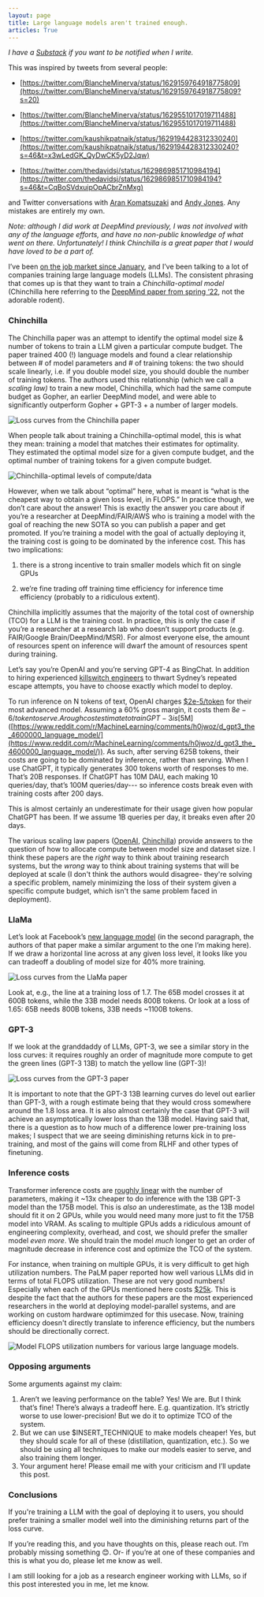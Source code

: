 ```yaml
---
layout: page
title: Large language models aren't trained enough.
articles: True
---
```

_I have a [Substack](https://finbarrtimbers.substack.com/) if you want to be notified when I write._

This was inspired by tweets from several people:

- [https://twitter.com/BlancheMinerva/status/1629159764918775809](https://twitter.com/BlancheMinerva/status/1629159764918775809?s=20)

- [https://twitter.com/BlancheMinerva/status/1629551017019711488](https://twitter.com/BlancheMinerva/status/1629551017019711488)

- [https://twitter.com/kaushikpatnaik/status/1629194428312330240](https://twitter.com/kaushikpatnaik/status/1629194428312330240?s=46&t=x3wLedGK_QyDwCK5yD2Jqw)

- [https://twitter.com/thedavidsj/status/1629869851710984194](https://twitter.com/thedavidsj/status/1629869851710984194?s=46&t=CqBoSVdxuipOpACbrZnMxg)

and Twitter conversations with [Aran Komatsuzaki](https://twitter.com/arankomatsuzaki/) and [Andy Jones](https://twitter.com/andy_l_jones). Any mistakes are entirely my own.

_Note: although I did work at DeepMind previously, I was not involved with any of the language efforts, and have no non-public knowledge of what went on there. Unfortunately! I think Chinchilla is a great paper that I would have loved to be a part of._

I’ve been [on the job market since January]([https://www.cbc.ca/news/canada/edmonton/alphabet-closing-edmonton-deepmind-office-1.6724645](https://www.cbc.ca/news/canada/edmonton/alphabet-closing-edmonton-deepmind-office-1.6724645)), and I’ve been talking to a lot of companies training large language models (LLMs). The consistent phrasing that comes up is that they want to train a *Chinchilla-optimal model*  (Chinchilla here referring to the [DeepMind paper from spring ‘22]([https://arxiv.org/abs/2203.15556](https://arxiv.org/abs/2203.15556)), not the adorable rodent).

### Chinchilla

The Chinchilla paper was an attempt to identify the optimal model size & number of tokens to train a LLM given a particular compute budget. The paper trained 400 (!) language models and found a clear relationship between # of model parameters and # of training tokens: the two should scale linearly, i.e. if you double model size, you should double the number of training tokens. The authors used this relationship (which we call a *scaling law)* to train a new model, Chinchilla, which had the same compute budget as Gopher, an earlier DeepMind model, and were able to significantly outperform Gopher + GPT-3 + a number of larger models.

![Loss curves from the Chinchilla paper](/static/images/chinchilla-convergence.png)

When people talk about training a Chinchilla-optimal model, this is what they mean: training a model that matches their estimates for optimality. They estimated the optimal model size for a given compute budget, and the optimal number of training tokens for a given compute budget.

![Chinchilla-optimal levels of compute/data](/static/images/chinchilla-optimal.png)


However, when we talk about “optimal” here, what is meant is “what is the cheapest way to obtain a given loss level, in FLOPS.” In practice though, we don’t care about the answer! This is exactly the answer you care about if you’re a researcher at DeepMind/FAIR/AWS who is training a model with the goal of reaching the new SOTA so you can publish a paper and get promoted. If you’re training a model with the goal of actually deploying it, the training cost is going to be dominated by the inference cost. This has two implications:

1) there is a strong incentive to train smaller models which fit on single GPUs

2) we’re fine trading off training time efficiency for inference time efficiency (probably to a ridiculous extent). 

Chinchilla implicitly assumes that the majority of the total cost of ownership (TCO) for a LLM is the training cost. In practice, this is only the case if you’re a researcher at a research lab who doesn’t support products (e.g. FAIR/Google Brain/DeepMind/MSR). For almost everyone else, the amount of resources spent on inference will dwarf the amount of resources spent during training.

Let’s say you’re OpenAI and you’re serving GPT-4 as BingChat. In addition to hiring experienced [killswitch engineers](https://twitter.com/chrisjbakke/status/1628877552940097536) to thwart Sydney’s repeated escape attempts, you have to choose exactly which model to deploy. 

To run inference on N tokens of text, OpenAI charges [$2e-5/token](https://openai.com/api/pricing/) for their most advanced model. Assuming a 60% gross margin, it costs them $8e-6/token to serve. A rough cost estimate to train GPT-3 is [$5M]([https://www.reddit.com/r/MachineLearning/comments/h0jwoz/d_gpt3_the_4600000_language_model/](https://www.reddit.com/r/MachineLearning/comments/h0jwoz/d_gpt3_the_4600000_language_model/)). As such, after serving 625B tokens, their costs are going to be dominated by inference, rather than serving. When I use ChatGPT, it typically generates 300 tokens worth of responses to me. That’s 20B responses. If ChatGPT has 10M DAU, each making 10 queries/day, that’s 100M queries/day--- so inference costs break even with training costs after 200 days.

This is almost certainly an underestimate for their usage given how popular ChatGPT has been. If we assume 1B queries per day, it breaks even after 20 days. 

The various scaling law papers ([OpenAI](https://arxiv.org/abs/2001.08361), [Chinchilla](https://arxiv.org/abs/2203.15556)) provide answers to the question of how to allocate compute between model size and dataset size. I think these papers are the _right_ way to think about training research systems, but the _wrong_ way to think about training systems that will be deployed at scale (I don't think the authors would disagree- they're solving a specific problem, namely minimizing the loss of their system given a specific compute budget, which isn't the same problem faced in deployment).

### LlaMa

Let’s look at Facebook’s [new language model](https://ai.facebook.com/blog/large-language-model-llama-meta-ai/) (in the second paragraph, the authors of that paper make a similar argument to the one I’m making here). If we draw a horizontal line across at any given loss level, it looks like you can tradeoff a doubling of model size for 40% more training.

![Loss curves from the LlaMa paper](/static/images/llama-training-curves.png)


Look at, e.g., the line at a training loss of 1.7. The 65B model crosses it at 600B tokens, while the 33B model needs 800B tokens. Or look at a loss of 1.65: 65B needs 800B tokens, 33B needs ~1100B tokens. 

### GPT-3

If we look at the granddaddy of LLMs, GPT-3, we see a similar story in the loss curves: it requires roughly an order of magnitude more compute to get the green lines (GPT-3 13B) to match the yellow line (GPT-3)!

![Loss curves from the GPT-3 paper](/static/images/gpt-3-loss-curves.png)


It is important to note that the GPT-3 13B learning curves do level out earlier than GPT-3, with a rough estimate being that they would cross somewhere around the 1.8 loss area. It is also almost certainly the case that GPT-3 will achieve an asymptotically lower loss than the 13B model. Having said that, there is a question as to how much of a difference lower pre-training loss makes; I suspect that we are seeing diminishing returns kick in to pre-training, and most of the gains will come from RLHF and other types of finetuning.

### Inference costs

Transformer inference costs are [roughly linear](https://kipp.ly/blog/transformer-inference-arithmetic/) with the number of parameters, making it ~13x cheaper to do inference with the 13B GPT-3 model than the 175B model. This is _also_ an underestimate, as the 13B model should fit it on 2 GPUs, while you would need many more just to fit the 175B model into VRAM. As scaling to multiple GPUs adds a ridiculous amount of engineering complexity, overhead, and cost, we should prefer the smaller model _even more_. We should train the model _much_ longer to get an order of magnitude decrease in inference cost and optimize the TCO of the system.

For instance, when training on multiple GPUs, it is very difficult to get high utilization numbers. The PaLM paper reported how well various LLMs did in terms of total FLOPS utilization. These are not very good numbers! Especially when each of the GPUs mentioned here costs [$25k](https://www.shi.com/product/41094090/NVIDIA-Tesla-A100-GPU-computing-processor). This is despite the fact that the authors for these papers are the most experienced researchers in the world at deploying model-parallel systems, and are working on custom hardware optimimzed for this usecase. Now, training efficiency doesn't directly translate to inference efficiency, but the numbers should be directionally correct.

![Model FLOPS utilization numbers for various large language models.](/static/images/palm-utilization.png)



### Opposing arguments

Some arguments against my claim:

1. Aren’t we leaving performance on the table? Yes! We are. But I think that’s fine! There’s always a tradeoff here. E.g. quantization. It’s strictly worse to use lower-precision! But we do it to optimize TCO of the system.
2. But we can use $INSERT_TECHNIQUE to make models cheaper! Yes, but they should scale for all of these (distillation, quantization, etc.). So we should be using all techniques to make our models easier to serve, and also training them longer. 
3. Your argument here! Please email me with your criticism and I’ll update this post.

### Conclusions

If you're training a LLM with the goal of deploying it to users, you should prefer training a smaller model well into the diminishing returns part of the loss curve.

If you’re reading this, and you have thoughts on this, please reach out. I’m probably missing something 😊. Or- if you’re at one of these companies and this is what you do, please let me know as well. 

I am still looking for a job as a research engineer working with LLMs, so if this post interested you in me, let me know.
